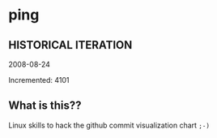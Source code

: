 # ping

## HISTORICAL ITERATION
2008-08-24

Incremented: 4101

## What is this?? 
Linux skills to hack the github commit visualization chart `;-)`
